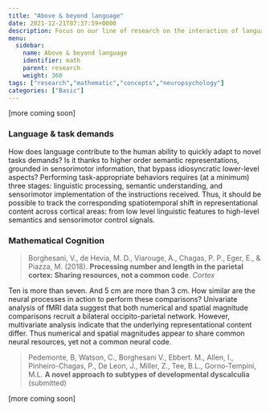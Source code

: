 ```yaml
---
title: "Above & beyond language"
date: 2021-12-21T07:37:59+0000
description: Focus on our line of research on the interaction of language and other cognitive functions.
menu:
  sidebar:
    name: Above & beyond language
    identifier: math
    parent: research
    weight: 360
tags: ["research","mathematic","concepts","neuropsychology"]
categories: ["Basic"]
---
```


[more coming soon]

### Language & task demands
How does language contribute to the human ability to quickly adapt to novel tasks demands? Is it thanks to higher order semantic representations, grounded in sensorimotor information, that bypass idiosyncratic lower-level aspects? Performing task-appropriate behaviors requires (at a minimum) three stages: linguistic processing, semantic understanding, and sensorimotor implementation of the instructions received. Thus, it should be possible to track the corresponding spatiotemporal shift in representational content across cortical areas: from low level linguistic features to high-level semantics and sensorimotor control signals.



### Mathematical Cognition 

> Borghesani, V., de Hevia, M. D., Viarouge, A., Chagas, P. P., Eger, E., & Piazza, M. (2018). **Processing number and length in the parietal cortex: Sharing resources, not a common code**. _Cortex_

Ten is more than seven. And 5 cm are more than 3 cm. How similar are the neural processes in action to perform these comparisons? Univariate analysis of  fMRI data suggest that both numerical and spatial magnitude comparisons recruit a bilateral occipito-parietal network. However, multivariate analysis indicate that the underlying representational content differ. Thus numerical and spatial magnitudes appear to share common neural resources, yet not a common neural code.

> Pedemonte, B, Watson, C., Borghesani V., Ebbert. M., Allen, I., Pinheiro-Chagas, P., De Leon, J., Miller, Z., Tee, B.L., Gorno-Tempini, M.L. **A novel approach to subtypes of developmental dyscalculia** (submitted)

[more coming soon]